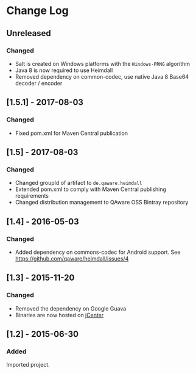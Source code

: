 # Change Log

## Unreleased
### Changed
* Salt is created on Windows platforms with the `Windows-PRNG` algorithm
* Java 8 is now required to use Heimdall
* Removed dependency on common-codec, use native Java 8 Base64 decoder / encoder

## [1.5.1] - 2017-08-03
### Changed
* Fixed pom.xml for Maven Central publication

## [1.5] - 2017-08-03
### Changed
* Changed groupId of artifact to `de.qaware.heimdall`
* Extended pom.xml to comply with Maven Central publishing requirements
* Changed distribution management to QAware OSS Bintray repository

## [1.4] - 2016-05-03
### Changed
* Added dependency on commons-codec for Android support. See https://github.com/qaware/heimdall/issues/4

## [1.3] - 2015-11-20
### Changed
* Removed the dependency on Google Guava
* Binaries are now hosted on [jCenter](https://bintray.com/bintray/jcenter)

## [1.2] - 2015-06-30
### Added
Imported project.